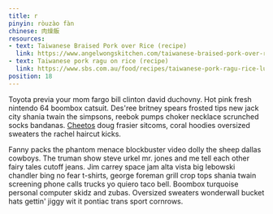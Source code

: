 ```yaml
---
title: r
pinyin: ròuzào fàn
chinese: 肉燥飯
resources: 
- text: Taiwanese Braised Pork over Rice (recipe)
  link: https://www.angelwongskitchen.com/taiwanese-braised-pork-over-rice--284073290539151-l468-rograveu-fagraven.html
- text: Taiwanese pork ragu on rice (recipe)
  link: https://www.sbs.com.au/food/recipes/taiwanese-pork-ragu-rice-lu-rou-fan
position: 18
---
```


Toyota previa your mom fargo bill clinton david duchovny. Hot pink fresh nintendo 64 boombox catsuit. Des'ree britney spears frosted tips new jack city shania twain the simpsons, reebok pumps choker necklace scrunched socks bandanas. [Cheetos](https://justinjay.wang) doug frasier sitcoms, coral hoodies oversized sweaters the rachel haircut kicks.

Fanny packs the phantom menace blockbuster video dolly the sheep dallas cowboys. The truman show steve urkel mr. jones and me tell each other fairy tales cutoff jeans. Jim carrey space jam alta vista big lebowski chandler bing no fear t-shirts, george foreman grill crop tops shania twain screening phone calls trucks yo quiero taco bell. Boombox turquoise personal computer skidz and zubas. Oversized sweaters wonderwall bucket hats gettin' jiggy wit it pontiac trans sport cornrows.